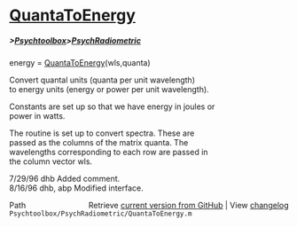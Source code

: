 # [QuantaToEnergy](QuantaToEnergy)
##### >[Psychtoolbox](Psychtoolbox)>[PsychRadiometric](PsychRadiometric)

energy = [QuantaToEnergy](QuantaToEnergy)(wls,quanta)  
  
Convert quantal units (quanta per unit wavelength)  
to energy units (energy or power per unit wavelength).  
  
Constants are set up so that we have energy in joules or  
power in watts.  
  
The routine is set up to convert spectra.  These are  
passed as the columns of the matrix quanta.  The  
wavelengths corresponding to each row are passed in  
the column vector wls.  
  
7/29/96  dhb  Added comment.  
8/16/96  dhb, abp  Modified interface.  




<div class="code_header" style="text-align:right;">
  <span style="float:left;">Path&nbsp;&nbsp;</span> <span class="counter">Retrieve <a href=
  "https://raw.github.com/Psychtoolbox-3/Psychtoolbox-3/beta/Psychtoolbox/PsychRadiometric/QuantaToEnergy.m">current version from GitHub</a> | View <a href=
  "https://github.com/Psychtoolbox-3/Psychtoolbox-3/commits/beta/Psychtoolbox/PsychRadiometric/QuantaToEnergy.m">changelog</a></span>
</div>
<div class="code">
  <code>Psychtoolbox/PsychRadiometric/QuantaToEnergy.m</code>
</div>

